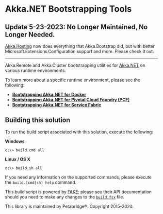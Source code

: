 # Akka.NET Bootstrapping Tools

## Update 5-23-2023: No Longer Maintained, No Longer Needed.

[Akka.Hosting](https://github.com/akkadotnet/Akka.Hosting) now does everything that Akka.Bootstrap did, but with better Microsoft.Extensions.Configuration support and more. Please check it out.

---

Akka.Remote and Akka.Cluster bootstrapping utilities for [Akka.NET](http://getakka.net/) on various runtime environments.

To learn more about a specific runtime environment, please see the following:

* **[Bootstrapping Akka.NET for Docker](src/Akka.Bootstrap.Docker)**
* **[Bootstrapping Akka.NET for Pivotal Cloud Foundry (PCF)](src/Akka.Bootstrap.PCF)**
* **[Bootstrapping Akka.NET for Service Fabric](src/Akka.Bootstrap.ServiceFabric)**

## Building this solution
To run the build script associated with this solution, execute the following:

**Windows**
```
c:\> build.cmd all
```

**Linux / OS X**
```
c:\> build.sh all
```

If you need any information on the supported commands, please execute the `build.[cmd|sh] help` command.

This build script is powered by [FAKE](https://fake.build/); please see their API documentation should you need to make any changes to the [`build.fsx`](build.fsx) file.

This library is maintained by Petabridge®. Copyright 2015-2020.
